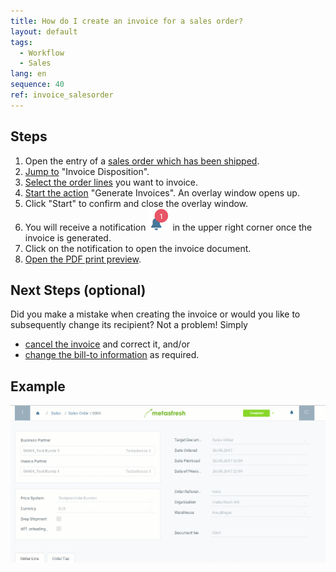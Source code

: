 ```yaml
---
title: How do I create an invoice for a sales order?
layout: default
tags:
  - Workflow
  - Sales
lang: en
sequence: 40
ref: invoice_salesorder
---
```


## Steps
1. Open the entry of a [sales order which has been shipped](Ship_SalesOrder).
1. [Jump to](JumptoviaSidebar) "Invoice Disposition".
1. [Select the order lines](RecordSelection) you want to invoice.
1. [Start the action](StartAction) "Generate Invoices". An overlay window opens up.
1. Click "Start" to confirm and close the overlay window.
1. You will receive a notification ![](assets/NotificationBell_WebUI.png) in the upper right corner once the invoice is generated.
1. Click on the notification to open the invoice document.
1. [Open the PDF print preview](PrintPreview).

## Next Steps (optional)
Did you make a mistake when creating the invoice or would you like to subsequently change its recipient? Not a problem! Simply
- [cancel the invoice](Invoice_reverse_correct) and correct it, and/or
- [change the bill-to information](Bill-to_info_subsequent_change) as required.


## Example
![](assets/salesorderinvoice.gif)
